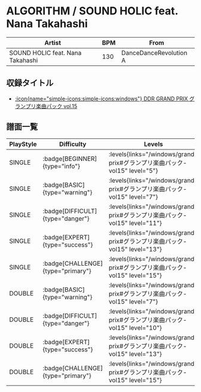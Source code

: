 # ALGORITHM / SOUND HOLIC feat. Nana Takahashi

|Artist|BPM|From|
|------|---|----|
|SOUND HOLIC feat. Nana Takahashi|130|DanceDanceRevolution A|

## 収録タイトル

- [:icon{name="simple-icons:simple-icons:windows"} DDR GRAND PRIX グランプリ楽曲パック vol.15](/windows/grand-prix#グランプリ楽曲パック-vol15)

## 譜面一覧

|PlayStyle|Difficulty|Levels|Notes|Movie|
|---------|----------|------|-----|-----|
|SINGLE| :badge[BEGINNER]{type="info"}| :levels{links="/windows/grand-prix#グランプリ楽曲パック-vol15" level="5"}|160/6||
|SINGLE| :badge[BASIC]{type="warning"}| :levels{links="/windows/grand-prix#グランプリ楽曲パック-vol15" level="7"}|201/9||
|SINGLE| :badge[DIFFICULT]{type="danger"}| :levels{links="/windows/grand-prix#グランプリ楽曲パック-vol15" level="11"}|319/5||
|SINGLE| :badge[EXPERT]{type="success"}| :levels{links="/windows/grand-prix#グランプリ楽曲パック-vol15" level="13"}|423/16||
|SINGLE| :badge[CHALLENGE]{type="primary"}| :levels{links="/windows/grand-prix#グランプリ楽曲パック-vol15" level="15"}|478/27||
|DOUBLE| :badge[BASIC]{type="warning"}| :levels{links="/windows/grand-prix#グランプリ楽曲パック-vol15" level="7"}|197/9||
|DOUBLE| :badge[DIFFICULT]{type="danger"}| :levels{links="/windows/grand-prix#グランプリ楽曲パック-vol15" level="10"}|318/5||
|DOUBLE| :badge[EXPERT]{type="success"}| :levels{links="/windows/grand-prix#グランプリ楽曲パック-vol15" level="13"}|407/16||
|DOUBLE| :badge[CHALLENGE]{type="primary"}| :levels{links="/windows/grand-prix#グランプリ楽曲パック-vol15" level="15"}|490/17||
